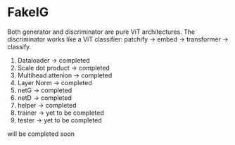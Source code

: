 # FakeIG
Both generator and discriminator are pure ViT architectures. The discriminator works like a ViT classifier: patchify → embed → transformer → classify.


1. Dataloader -> completed
2. Scale dot product -> completed
3. Multihead attenion -> completed
4. Layer Norm -> completed
5. netG -> completed
6. netD -> completed
7. helper -> completed
8. trainer -> yet to be completed
9. tester -> yet to be completed

will be completed soon